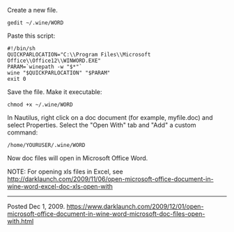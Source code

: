 Create a new file.
```
gedit ~/.wine/WORD
```
Paste this script:
```
#!/bin/sh
QUICKPARLOCATION="C:\\Program Files\\Microsoft Office\\Office12\\WINWORD.EXE"
PARAM=`winepath -w "$*"`
wine "$QUICKPARLOCATION" "$PARAM"
exit 0
```
Save the file.
Make it executable:
```
chmod +x ~/.wine/WORD
```
In Nautilus, right click on a doc document (for example, myfile.doc) and select Properties.
Select the "Open With" tab and "Add" a custom  command:
```
/home/YOURUSER/.wine/WORD
```
Now doc files will open in Microsoft Office Word.

NOTE:
For opening xls files in Excel, see
http://darklaunch.com/2009/11/06/open-microsoft-office-document-in-wine-word-excel-doc-xls-open-with

---


Posted Dec 1, 2009.
https://www.darklaunch.com/2009/12/01/open-microsoft-office-document-in-wine-word-microsoft-doc-files-open-with.html